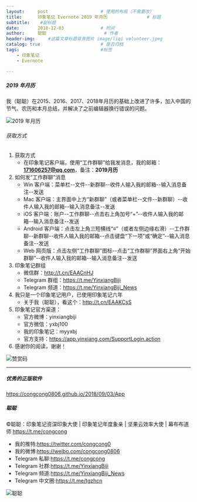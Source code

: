 ```yaml
---
layout:     post                    # 使用的布局（不需要改）
title:      印象笔记 Evernote 2019 年月历               # 标题 
subtitle:    #副标题
date:       2018-12-03              # 时间
author:     聪聪                      # 作者
header-img:     #这篇文章标题背景图片 image/liqi volunteer.jpeg
catalog: true                       # 是否归档
tags:                               #标签
    - 印象笔记
    - Evernote

---
```


##### 2019 年月历

我（聪聪）在2015、2016、2017、2018年月历的基础上改进了许多，加入中国的节气、农历和本月总结，并解决了之前编辑器换行错误的问题。

![2019 年月历](https://i.v2ex.co/pEk4YJHE.jpeg)

###### 获取方式
1. 获取方式
    * 在印象笔记客户端，使用“工作群聊”给我发消息，我的邮箱：**171606257@qq.com**，备注：**2019月历**
2. 如何发“工作群聊”消息
    * Win 客户端：菜单栏--文件--新群聊--收件人输入我的邮箱--输入消息备注--发送
    * Mac 客户端：主界面中上方“新群聊”（或者菜单栏--文件--新群聊）--收件人输入我的邮箱--输入消息备注--发送
    * iOS 客户端：账户--工作群聊--点击右上角加号“+”--收件人输入我的邮箱--输入消息备注--发送
    * Android 客户端：点击左上角三短横线“≡”（或者左侧边缘右滑）--工作群聊--新群聊--收件人输入我的邮箱--点击键盘“下一项”或“确定”--输入消息备注--发送
    * Web 网页版：点击左侧“工作群聊”图标--点击“工作群聊”界面右上角“开始群聊”--收件人输入我的邮箱--输入消息备注--发送
3. 印象笔记群组
    * 微信群：<http://t.cn/EAACnHJ>
    * Telegram 群组：<https://t.me/YinxiangBiji>
    * Telegram 频道：<https://t.me/YinxiangBiji_News>
4. 我只是一个印象笔记用户，已使用印象笔记六年
    * 关于我（聪聪），看这个：<http://t.cn/EAAKCsS>
5. 印象笔记官方渠道：
    * 官方微博：yinxiangbiji
    * 官方微信：yxbj100
    * 我的印象笔记：myyxbj
    * 官方支持：<https://app.yinxiang.com/SupportLogin.action>
6. 感谢你的阅读，谢谢！

![赞赏码](https://i.v2ex.co/9Kgu3aHa.jpeg)

---

##### 优秀的正版软件
<https://congcong0806.github.io/2018/09/03/App>

##### 聪聪
&copy;聪聪：印象笔记资深印象大使 | 印象笔记年度象亲 | 坚果云效率大使 | 幕布布道师 <https://t.me/congcong>

* 我的推特:<https://twitter.com/congcong0>
* 我的微博:<https://weibo.com/congcong0806>
* Telegram 私聊:<https://t.me/congcong>
* Telegram 社群:<https://t.me/YinxiangBiji>
* Telegram 频道:<https://t.me/YinxiangBiji_News>
* Telegram 中文圈:<https://t.me/tgzhcn>

![聪聪](https://i.v2ex.co/3wc207g5.png)
